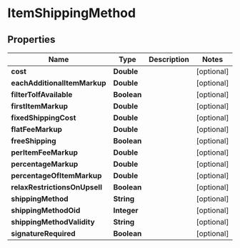 
# ItemShippingMethod

## Properties
Name | Type | Description | Notes
------------ | ------------- | ------------- | -------------
**cost** | **Double** |  |  [optional]
**eachAdditionalItemMarkup** | **Double** |  |  [optional]
**filterToIfAvailable** | **Boolean** |  |  [optional]
**firstItemMarkup** | **Double** |  |  [optional]
**fixedShippingCost** | **Double** |  |  [optional]
**flatFeeMarkup** | **Double** |  |  [optional]
**freeShipping** | **Boolean** |  |  [optional]
**perItemFeeMarkup** | **Double** |  |  [optional]
**percentageMarkup** | **Double** |  |  [optional]
**percentageOfItemMarkup** | **Double** |  |  [optional]
**relaxRestrictionsOnUpsell** | **Boolean** |  |  [optional]
**shippingMethod** | **String** |  |  [optional]
**shippingMethodOid** | **Integer** |  |  [optional]
**shippingMethodValidity** | **String** |  |  [optional]
**signatureRequired** | **Boolean** |  |  [optional]



